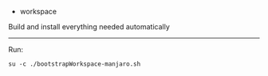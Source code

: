 + workspace

Build and install everything needed automatically

---

Run:

    su -c ./bootstrapWorkspace-manjaro.sh
